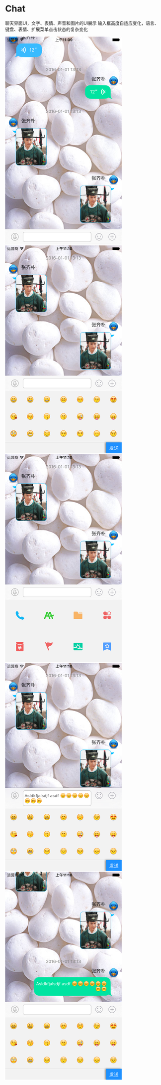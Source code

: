 # Chat

聊天界面UI，文字、表情、声音和图片的UI展示
输入框高度自适应变化，语言、键盘、表情、扩展菜单点击状态的复杂变化

![效果图1](chat1.png)
![效果图2](chat2.png)
![效果图3](chat3.png)
![效果图4](chat4.png)
![效果图5](chat5.png)
